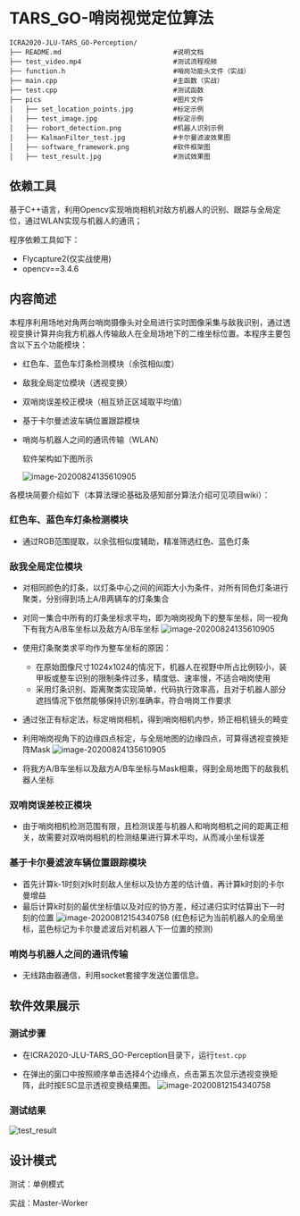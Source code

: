 # TARS_GO-哨岗视觉定位算法

```
ICRA2020-JLU-TARS_GO-Perception/
├── README.md                            #说明文档
├── test_video.mp4                       #测试流程视频
├── function.h                           #哨岗功能头文件（实战）
├── main.cpp                             #主函数（实战）
├── test.cpp                             #测试函数
├── pics                                 #图片文件
│   ├── set_location_points.jpg          #标定示例
│   ├── test_image.jpg                   #标定示例
│   ├── robort_detection.png             #机器人识别示例
│   ├── KalmanFilter_test.jpg            #卡尔曼滤波效果图
│   ├── software_framework.png           #软件框架图
│   ├── test_result.jpg                  #测试效果图
```



## 依赖工具

基于C++语言，利用Opencv实现哨岗相机对敌方机器人的识别、跟踪与全局定位，通过WLAN实现与机器人的通讯；

程序依赖工具如下：

* Flycapture2(仅实战使用)
* opencv==3.4.6



## 内容简述

本程序利用场地对角两台哨岗摄像头对全局进行实时图像采集与敌我识别，通过透视变换计算并向我方机器人传输敌人在全局场地下的二维坐标位置。本程序主要包含以下五个功能模块：

- 红色车、蓝色车灯条检测模块（余弦相似度）

- 敌我全局定位模块（透视变换）

- 双哨岗误差校正模块（相互矫正区域取平均值）

- 基于卡尔曼滤波车辆位置跟踪模块

- 哨岗与机器人之间的通讯传输（WLAN）

  

  软件架构如下图所示

  ![image-20200824135610905](pics/software_framework.png)

  


各模块简要介绍如下（本算法理论基础及感知部分算法介绍可见项目wiki）：

### 红色车、蓝色车灯条检测模块

* 通过RGB范围提取，以余弦相似度辅助，精准筛选红色、蓝色灯条

### 敌我全局定位模块

* 对相同颜色的灯条，以灯条中心之间的间距大小为条件，对所有同色灯条进行聚类，分别得到场上A/B两辆车的灯条集合
* 对同一集合中所有的灯条坐标求平均，即为哨岗视角下的整车坐标，同一视角下有我方A/B车坐标以及敌方A/B车坐标
![image-20200824135610905](pics/robort_detection.png)
* 使用灯条聚类求平均作为整车坐标的原因：
  * 在原始图像尺寸1024x1024的情况下，机器人在视野中所占比例较小，装甲板或整车识别的限制条件过多，精度低、速率慢，不适合哨岗使用
  * 采用灯条识别、距离聚类实现简单，代码执行效率高，且对于机器人部分遮挡情况下依然能够保持识别准确率，符合哨岗工作要求

* 通过张正有标定法，标定哨岗相机，得到哨岗相机内参，矫正相机镜头的畸变
* 利用哨岗视角下的边缘四点标定，与全局地图的边缘四点，可算得透视变换矩阵Mask
  ![image-20200824135610905](pics/set_location_points.jpg)
* 将我方A/B车坐标以及敌方A/B车坐标与Mask相乘，得到全局地图下的敌我机器人坐标

### 双哨岗误差校正模块

* 由于哨岗相机检测范围有限，且检测误差与机器人和哨岗相机之间的距离正相关，故需要对双哨岗相机的检测结果进行算术平均，从而减小坐标误差

### 基于卡尔曼滤波车辆位置跟踪模块

* 首先计算k-1时刻对k时刻敌人坐标以及协方差的估计值，再计算k时刻的卡尔曼增益
* 最后计算k时刻的最优坐标值以及对应的协方差，经过递归实时估算出下一时刻的位置
 ![image-20200812154340758](pics/KalmanFilter_test.png)
(红色标记为当前机器人的全局坐标，蓝色标记为卡尔曼滤波后对机器人下一位置的预测)
### 哨岗与机器人之间的通讯传输

* 无线路由器通信，利用socket套接字发送位置信息。



## 软件效果展示

### 测试步骤

* 在ICRA2020-JLU-TARS_GO-Perception目录下，运行`test.cpp`

* 在弹出的窗口中按照顺序单击选择4个边缘点，点击第五次显示透视变换矩阵，此时按ESC显示透视变换结果图。
  ![image-20200812154340758](pics/set_location_points.jpg)
  



### 测试结果

![test_result](pics/test_result.png)



## 设计模式

测试：单例模式

实战：Master-Worker
